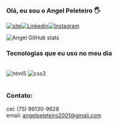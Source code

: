 
 ### Olá, eu sou o Angel Peleteiro 🖐️

 
[![site](https://img.shields.io/website-up-down-green-red/http/monip.org.svg)](https://angelpelet.github.io/meu_site/)[![Linkedin](https://img.shields.io/badge/LinkedIn-0077B5?style=for-the-badge&logo=linkedin&logoColor=white)](https://www.linkedin.com/in/angel-peleteiro-02a87222b/)[![Instagram](https://img.shields.io/badge/Instagram-E4405F?style=for-the-badge&logo=instagram&logoColor=white)](https://www.instagram.com/angelpeleteiro/)

![Angel GitHub stats](https://github-readme-stats.vercel.app/api?username=AngelPelet&show_icons=true&theme=radical)

### Tecnologias que eu uso no meu dia

<div style="display: inline_block"><br/>
    <img align="center" alt="html5" src="https://img.shields.io/badge/HTML5-E34F26?style=for-the-badge&logo=html5&logoColor=white"/>
    <img align="center" alt="css3" src="https://img.shields.io/badge/CSS3-1572B6?style=for-the-badge&logo=css3&logoColor=white"/>
</div></br>
 
 ### Contato:
 cel: (75) 99130-9628</br>
 email: angelpeleteiro2001@gmail.com
 
